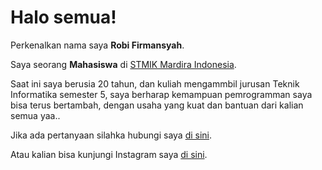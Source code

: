 # Halo semua! 

Perkenalkan nama saya **Robi Firmansyah**.

Saya seorang **Mahasiswa** di [STMIK Mardira Indonesia](https://stmik-mi.ac.id/).

Saat ini saya berusia 20 tahun, dan kuliah mengammbil jurusan Teknik Informatika semester 5, saya berharap kemampuan pemrogramman saya bisa terus bertambah, dengan usaha yang kuat dan bantuan dari kalian semua yaa..

Jika ada pertanyaan silahka hubungi saya [di sini](https://api.whatsapp.com/send?phone=628991689990).

Atau kalian bisa kunjungi Instagram saya [di sini](https://www.instagram.com/robifirmnsyah/).

